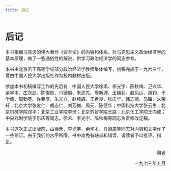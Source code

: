 ```yaml
---
title: 后记
---
```


# 后记

本书根据马克思的伟大著作《资本论》的内容和体系，对马克思主义政治经济学的基本原理，做了一些通俗性的解说，供学习政治经济学的同志参考。

本书由北京若干高等学校部分政治经济学教师集体编写，初稿完成于一九六三年，曾由中国人民大学出版社作为校内教材出版。

参加本书初稿编写工作的先后有：中国人民大学徐禾、李光宇、陈秋梅、卫兴华、余学本、庄次彭、陈俊欧、肖德周、朱述先、周新城、王瑞荪、赵凤山、胡钧，于学儒、周勤英、许茀厚、朱光立，赵纯嘏、王希良、张庆华、韩志德、马驞、朱荣轩；北京大学张友仁、胡志仁、刘芳楲、周元、陈德华；中国科技大学张云生；北京机械学院邓平；北京工业学院李琦；北京外贸学院王路；北京化工学院王向成；中央戏剧学院于乐庆等同志。徐禾、李光宇、陈秋梅等同志负责修改定稿。

本书这次正式出版前，由徐禾、李光宇、余学本、肖德周等同志对内容和文字作了一些修订。由于我们的水平所限，书中难免有缺点和错误，请读者予以批评、指正。

<div align="right">
编者

一九七三年五月
</div>